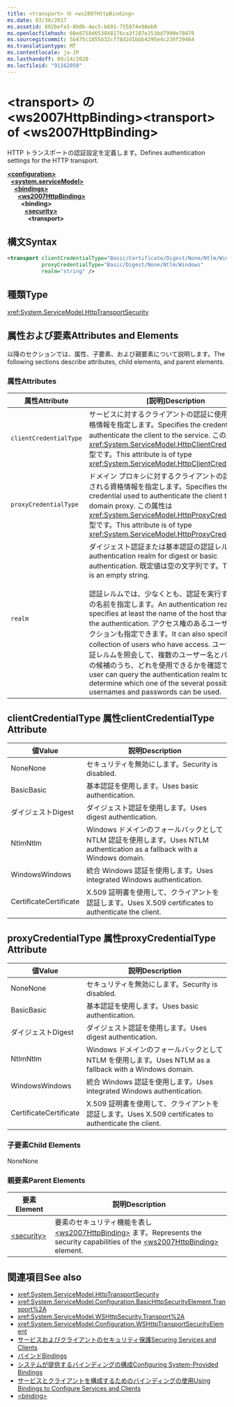 ```yaml
---
title: <transport> の <ws2007HttpBinding>
ms.date: 03/30/2017
ms.assetid: 692befa3-8b0b-4ec5-b601-755874e98eb0
ms.openlocfilehash: 60e8758d653848176ca3f287e253bd7990e78470
ms.sourcegitcommit: 5b475c1855b32cf78d2d1bbb4295e4c236f39464
ms.translationtype: MT
ms.contentlocale: ja-JP
ms.lasthandoff: 09/24/2020
ms.locfileid: "91162050"
---
```

# <a name="transport-of-ws2007httpbinding"></a><span data-ttu-id="7e5d4-102">\<transport> の \<ws2007HttpBinding></span><span class="sxs-lookup"><span data-stu-id="7e5d4-102">\<transport> of \<ws2007HttpBinding></span></span>

<span data-ttu-id="7e5d4-103">HTTP トランスポートの認証設定を定義します。</span><span class="sxs-lookup"><span data-stu-id="7e5d4-103">Defines authentication settings for the HTTP transport.</span></span>  
  
[**\<configuration>**](../configuration-element.md)\
&nbsp;&nbsp;[**\<system.serviceModel>**](system-servicemodel.md)\
&nbsp;&nbsp;&nbsp;&nbsp;[**\<bindings>**](bindings.md)\
&nbsp;&nbsp;&nbsp;&nbsp;&nbsp;&nbsp;[**\<ws2007HttpBinding>**](ws2007httpbinding.md)\
&nbsp;&nbsp;&nbsp;&nbsp;&nbsp;&nbsp;&nbsp;&nbsp;**\<binding>**\
&nbsp;&nbsp;&nbsp;&nbsp;&nbsp;&nbsp;&nbsp;&nbsp;&nbsp;&nbsp;[**\<security>**](security-of-ws2007httpbinding.md)\
&nbsp;&nbsp;&nbsp;&nbsp;&nbsp;&nbsp;&nbsp;&nbsp;&nbsp;&nbsp;&nbsp;&nbsp;**\<transport>**  
  
## <a name="syntax"></a><span data-ttu-id="7e5d4-104">構文</span><span class="sxs-lookup"><span data-stu-id="7e5d4-104">Syntax</span></span>  
  
```xml  
<transport clientCredentialType="Basic/Certificate/Digest/None/Ntlm/Windows"
           proxyCredentialType="Basic/Digest/None/Ntlm/Windows"
           realm="string" />
```  
  
## <a name="type"></a><span data-ttu-id="7e5d4-105">種類</span><span class="sxs-lookup"><span data-stu-id="7e5d4-105">Type</span></span>  

 <xref:System.ServiceModel.HttpTransportSecurity>  
  
## <a name="attributes-and-elements"></a><span data-ttu-id="7e5d4-106">属性および要素</span><span class="sxs-lookup"><span data-stu-id="7e5d4-106">Attributes and Elements</span></span>  

 <span data-ttu-id="7e5d4-107">以降のセクションでは、属性、子要素、および親要素について説明します。</span><span class="sxs-lookup"><span data-stu-id="7e5d4-107">The following sections describe attributes, child elements, and parent elements.</span></span>  
  
### <a name="attributes"></a><span data-ttu-id="7e5d4-108">属性</span><span class="sxs-lookup"><span data-stu-id="7e5d4-108">Attributes</span></span>  
  
|<span data-ttu-id="7e5d4-109">属性</span><span class="sxs-lookup"><span data-stu-id="7e5d4-109">Attribute</span></span>|<span data-ttu-id="7e5d4-110">[説明]</span><span class="sxs-lookup"><span data-stu-id="7e5d4-110">Description</span></span>|  
|---------------|-----------------|  
|`clientCredentialType`|<span data-ttu-id="7e5d4-111">サービスに対するクライアントの認証に使用される資格情報を指定します。</span><span class="sxs-lookup"><span data-stu-id="7e5d4-111">Specifies the credential used to authenticate the client to the service.</span></span> <span data-ttu-id="7e5d4-112">この属性は <xref:System.ServiceModel.HttpClientCredentialType> 型です。</span><span class="sxs-lookup"><span data-stu-id="7e5d4-112">This attribute is of type <xref:System.ServiceModel.HttpClientCredentialType>.</span></span>|  
|`proxyCredentialType`|<span data-ttu-id="7e5d4-113">ドメイン プロキシに対するクライアントの認証に使用される資格情報を指定します。</span><span class="sxs-lookup"><span data-stu-id="7e5d4-113">Specifies the credential used to authenticate the client to a domain proxy.</span></span> <span data-ttu-id="7e5d4-114">この属性は <xref:System.ServiceModel.HttpProxyCredentialType> 型です。</span><span class="sxs-lookup"><span data-stu-id="7e5d4-114">This attribute is of type <xref:System.ServiceModel.HttpProxyCredentialType>.</span></span>|  
|`realm`|<span data-ttu-id="7e5d4-115">ダイジェスト認証または基本認証の認証レルム。</span><span class="sxs-lookup"><span data-stu-id="7e5d4-115">The authentication realm for digest or basic authentication.</span></span> <span data-ttu-id="7e5d4-116">既定値は空の文字列です。</span><span class="sxs-lookup"><span data-stu-id="7e5d4-116">The default is an empty string.</span></span><br /><br /> <span data-ttu-id="7e5d4-117">認証レルムでは、少なくとも、認証を実行するホストの名前を指定します。</span><span class="sxs-lookup"><span data-stu-id="7e5d4-117">An authentication realm specifies at least the name of the host that performs the authentication.</span></span> <span data-ttu-id="7e5d4-118">アクセス権のあるユーザーのコレクションも指定できます。</span><span class="sxs-lookup"><span data-stu-id="7e5d4-118">It can also specify a collection of users who have access.</span></span> <span data-ttu-id="7e5d4-119">ユーザーは、認証レルムを照会して、複数のユーザー名とパスワードの候補のうち、どれを使用できるかを確認できます。</span><span class="sxs-lookup"><span data-stu-id="7e5d4-119">A user can query the authentication realm to determine which one of the several possible usernames and passwords can be used.</span></span>|  
  
## <a name="clientcredentialtype-attribute"></a><span data-ttu-id="7e5d4-120">clientCredentialType 属性</span><span class="sxs-lookup"><span data-stu-id="7e5d4-120">clientCredentialType Attribute</span></span>  
  
|<span data-ttu-id="7e5d4-121">値</span><span class="sxs-lookup"><span data-stu-id="7e5d4-121">Value</span></span>|<span data-ttu-id="7e5d4-122">説明</span><span class="sxs-lookup"><span data-stu-id="7e5d4-122">Description</span></span>|  
|-----------|-----------------|  
|<span data-ttu-id="7e5d4-123">None</span><span class="sxs-lookup"><span data-stu-id="7e5d4-123">None</span></span>|<span data-ttu-id="7e5d4-124">セキュリティを無効にします。</span><span class="sxs-lookup"><span data-stu-id="7e5d4-124">Security is disabled.</span></span>|  
|<span data-ttu-id="7e5d4-125">Basic</span><span class="sxs-lookup"><span data-stu-id="7e5d4-125">Basic</span></span>|<span data-ttu-id="7e5d4-126">基本認証を使用します。</span><span class="sxs-lookup"><span data-stu-id="7e5d4-126">Uses basic authentication.</span></span>|  
|<span data-ttu-id="7e5d4-127">ダイジェスト</span><span class="sxs-lookup"><span data-stu-id="7e5d4-127">Digest</span></span>|<span data-ttu-id="7e5d4-128">ダイジェスト認証を使用します。</span><span class="sxs-lookup"><span data-stu-id="7e5d4-128">Uses digest authentication.</span></span>|  
|<span data-ttu-id="7e5d4-129">Ntlm</span><span class="sxs-lookup"><span data-stu-id="7e5d4-129">Ntlm</span></span>|<span data-ttu-id="7e5d4-130">Windows ドメインのフォールバックとして NTLM 認証を使用します。</span><span class="sxs-lookup"><span data-stu-id="7e5d4-130">Uses NTLM authentication as a fallback with a Windows domain.</span></span>|  
|<span data-ttu-id="7e5d4-131">Windows</span><span class="sxs-lookup"><span data-stu-id="7e5d4-131">Windows</span></span>|<span data-ttu-id="7e5d4-132">統合 Windows 認証を使用します。</span><span class="sxs-lookup"><span data-stu-id="7e5d4-132">Uses integrated Windows authentication.</span></span>|  
|<span data-ttu-id="7e5d4-133">Certificate</span><span class="sxs-lookup"><span data-stu-id="7e5d4-133">Certificate</span></span>|<span data-ttu-id="7e5d4-134">X.509 証明書を使用して、クライアントを認証します。</span><span class="sxs-lookup"><span data-stu-id="7e5d4-134">Uses X.509 certificates to authenticate the client.</span></span>|  
  
## <a name="proxycredentialtype-attribute"></a><span data-ttu-id="7e5d4-135">proxyCredentialType 属性</span><span class="sxs-lookup"><span data-stu-id="7e5d4-135">proxyCredentialType Attribute</span></span>  
  
|<span data-ttu-id="7e5d4-136">値</span><span class="sxs-lookup"><span data-stu-id="7e5d4-136">Value</span></span>|<span data-ttu-id="7e5d4-137">説明</span><span class="sxs-lookup"><span data-stu-id="7e5d4-137">Description</span></span>|  
|-----------|-----------------|  
|<span data-ttu-id="7e5d4-138">None</span><span class="sxs-lookup"><span data-stu-id="7e5d4-138">None</span></span>|<span data-ttu-id="7e5d4-139">セキュリティを無効にします。</span><span class="sxs-lookup"><span data-stu-id="7e5d4-139">Security is disabled.</span></span>|  
|<span data-ttu-id="7e5d4-140">Basic</span><span class="sxs-lookup"><span data-stu-id="7e5d4-140">Basic</span></span>|<span data-ttu-id="7e5d4-141">基本認証を使用します。</span><span class="sxs-lookup"><span data-stu-id="7e5d4-141">Uses basic authentication.</span></span>|  
|<span data-ttu-id="7e5d4-142">ダイジェスト</span><span class="sxs-lookup"><span data-stu-id="7e5d4-142">Digest</span></span>|<span data-ttu-id="7e5d4-143">ダイジェスト認証を使用します。</span><span class="sxs-lookup"><span data-stu-id="7e5d4-143">Uses digest authentication.</span></span>|  
|<span data-ttu-id="7e5d4-144">Ntlm</span><span class="sxs-lookup"><span data-stu-id="7e5d4-144">Ntlm</span></span>|<span data-ttu-id="7e5d4-145">Windows ドメインのフォールバックとして NTLM を使用します。</span><span class="sxs-lookup"><span data-stu-id="7e5d4-145">Uses NTLM as a fallback with a Windows domain.</span></span>|  
|<span data-ttu-id="7e5d4-146">Windows</span><span class="sxs-lookup"><span data-stu-id="7e5d4-146">Windows</span></span>|<span data-ttu-id="7e5d4-147">統合 Windows 認証を使用します。</span><span class="sxs-lookup"><span data-stu-id="7e5d4-147">Uses integrated Windows authentication.</span></span>|  
|<span data-ttu-id="7e5d4-148">Certificate</span><span class="sxs-lookup"><span data-stu-id="7e5d4-148">Certificate</span></span>|<span data-ttu-id="7e5d4-149">X.509 証明書を使用して、クライアントを認証します。</span><span class="sxs-lookup"><span data-stu-id="7e5d4-149">Uses X.509 certificates to authenticate the client.</span></span>|  
  
### <a name="child-elements"></a><span data-ttu-id="7e5d4-150">子要素</span><span class="sxs-lookup"><span data-stu-id="7e5d4-150">Child Elements</span></span>  

 <span data-ttu-id="7e5d4-151">None</span><span class="sxs-lookup"><span data-stu-id="7e5d4-151">None</span></span>  
  
### <a name="parent-elements"></a><span data-ttu-id="7e5d4-152">親要素</span><span class="sxs-lookup"><span data-stu-id="7e5d4-152">Parent Elements</span></span>  
  
|<span data-ttu-id="7e5d4-153">要素</span><span class="sxs-lookup"><span data-stu-id="7e5d4-153">Element</span></span>|<span data-ttu-id="7e5d4-154">説明</span><span class="sxs-lookup"><span data-stu-id="7e5d4-154">Description</span></span>|  
|-------------|-----------------|  
|[\<security>](security-of-ws2007httpbinding.md)|<span data-ttu-id="7e5d4-155">要素のセキュリティ機能を表し [\<ws2007HttpBinding>](ws2007httpbinding.md) ます。</span><span class="sxs-lookup"><span data-stu-id="7e5d4-155">Represents the security capabilities of the [\<ws2007HttpBinding>](ws2007httpbinding.md) element.</span></span>|  
  
## <a name="see-also"></a><span data-ttu-id="7e5d4-156">関連項目</span><span class="sxs-lookup"><span data-stu-id="7e5d4-156">See also</span></span>

- <xref:System.ServiceModel.HttpTransportSecurity>
- <xref:System.ServiceModel.Configuration.BasicHttpSecurityElement.Transport%2A>
- <xref:System.ServiceModel.WSHttpSecurity.Transport%2A>
- <xref:System.ServiceModel.Configuration.WSHttpTransportSecurityElement>
- [<span data-ttu-id="7e5d4-157">サービスおよびクライアントのセキュリティ保護</span><span class="sxs-lookup"><span data-stu-id="7e5d4-157">Securing Services and Clients</span></span>](../../../wcf/feature-details/securing-services-and-clients.md)
- [<span data-ttu-id="7e5d4-158">バインド</span><span class="sxs-lookup"><span data-stu-id="7e5d4-158">Bindings</span></span>](../../../wcf/bindings.md)
- [<span data-ttu-id="7e5d4-159">システムが提供するバインディングの構成</span><span class="sxs-lookup"><span data-stu-id="7e5d4-159">Configuring System-Provided Bindings</span></span>](../../../wcf/feature-details/configuring-system-provided-bindings.md)
- [<span data-ttu-id="7e5d4-160">サービスとクライアントを構成するためのバインディングの使用</span><span class="sxs-lookup"><span data-stu-id="7e5d4-160">Using Bindings to Configure Services and Clients</span></span>](../../../wcf/using-bindings-to-configure-services-and-clients.md)
- [\<binding>](bindings.md)
